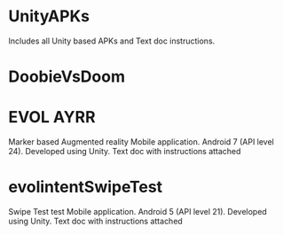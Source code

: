 # UnityAPKs
Includes all Unity based APKs and Text doc instructions.

# DoobieVsDoom
# EVOL AYRR
Marker based Augmented reality Mobile application.
Android 7 (API level 24).
Developed using Unity.
Text doc with instructions attached

# evolintentSwipeTest
Swipe Test test Mobile application.
Android 5 (API level 21).
Developed using Unity.
Text doc with instructions attached
